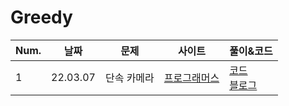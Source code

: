 # Greedy

| Num. | 날짜     | 문제        | 사이트                                                       | 풀이&코드                                                    |
| ---- | -------- | ----------- | ------------------------------------------------------------ | ------------------------------------------------------------ |
| 1    | 22.03.07 | 단속 카메라   | [프로그래머스](https://programmers.co.kr/learn/courses/30/lessons/42884) | [코드](./단속카메라.cpp)<br>[블로그](https://bba-dda.tistory.com/118) |